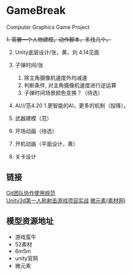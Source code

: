 # GameBreak
Computer Graphics Game Project

~~1. 需要一个人物建模。动作脚本，多找几个。~~

2. Unity底层设计/张，黄，刘 4.14见面

3. 子弹时间/张
    1. 除主角摄像机速度外均减速
    2. 判断条件, 对主角摄像机速度进行逆运算
    3. 子弹时间场景颜色变换？（待选）

4. AI///范4.20
   1.更智能的AI，更多的机制（投降）。

5. 武器建模（范）

6. 开场动画（待选）

7. 开机动画（平面设计，黄）

8. 关卡设计

## 链接
[Git团队协作使用规范](https://blog.csdn.net/u011077672/article/details/78819324)  
[Unity3d第一人称射击游戏项目实战](https://www.bilibili.com/video/av37116509?from=search&seid=13139258492896819105)
[微元素(素材网)](https://www.element3ds.com/)
## 模型资源地址
- 游戏蛮牛
- 52素材
- 6m5m
- unity官网
- 微元素
